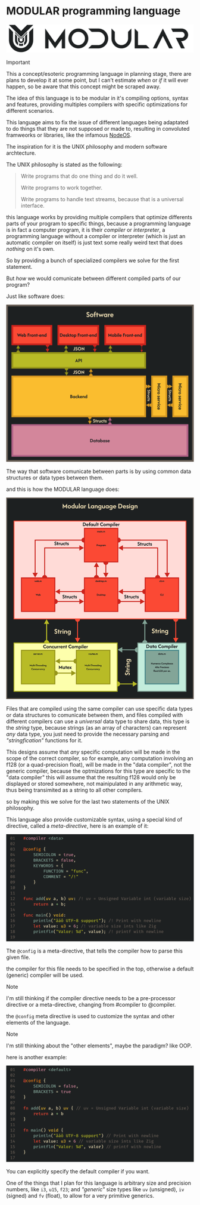# MODULAR programming language

<picture>
  <source media="(prefers-color-scheme: dark)" srcset="https://raw.githubusercontent.com/MiraiMindz/MODULAR_Language/refs/heads/main/assets/readme/LOGO_LIGHT.png">
  <source media="(prefers-color-scheme: light)" srcset="https://raw.githubusercontent.com/MiraiMindz/MODULAR_Language/refs/heads/main/assets/readme/LOGO_DARK.png">
  <img alt="MODULAR LOGO" src="https://raw.githubusercontent.com/MiraiMindz/MODULAR_Language/refs/heads/main/assets/readme/LOGO_DARK.png">
</picture>

> [!IMPORTANT]
> This a concept/esoteric programming language in planning stage, there are plans 
> to develop it at some point, but I can't estimate *when* or *if* it will ever 
> happen, so be aware that this concept might be scraped away.

The idea of this language is to be modular in it's compiling options, syntax and
features, providing multiples compilers with specific optimizations for different
scenarios.

This language aims to fix the issue of different languages being adaptated to do
things that they are not supposed or made to, resulting in convoluted framweorks
or libraries, like the infamous [NodeOS](https://node-os.com/docs/).

The inspiration for it is the UNIX philosophy and modern software archtecture.

The UNIX philosophy is stated as the following:

> Write programs that do one thing and do it well.
>
> Write programs to work together.
>
> Write programs to handle text streams, because that is a universal interface.

this language works by providing multiple compilers that optimize differents parts
of your program to specific things, because a programming language is in fact a
computer program, it is their *compiler* or *interpreter*, a programming language
without a compiler or interpreter (which is just an automatic compiler on itself) 
is just text some really weird text that does *nothing* on it's own.

So by providing a bunch of specialized compilers we solve for the first statement.

But *how* we would comunicate between different compiled parts of our program?

Just like software does:

![SOFTWARE_DESIGN](./assets/readme/software_design.svg)

The way that software comunicate between parts is by using common data structures
or data types between them.

and this is how the MODULAR language does:

![LANGUAGE_DESIGN](./assets/readme/language_design.svg)

Files that are compiled using the same compiler can use specific data types or
data structures to comunicate between them, and files compiled with different 
compilers can use a *universal* data type to share data, this type is the
*string* type, because strings (as an array of characters) can represent *any*
data type, you just need to provide the necessary parsing and *"stringfication"* 
functions for it.

This designs assume that *any* specific computation will be made in the scope of
the correct compiler, so for example, any computation involving an f128
(or a quad-precision float), will be made in the "data compiler", not the generic
compiler, because the optmizations for this type are specific to the "data compiler" 
this will assume that the resulting f128 would only be displayed or stored somewhere, 
not mainipulated in any arithmetic way, thus being transimited as a string to all
other compilers.

so by making this we solve for the last two statements of the UNIX philosophy.

This language also provide customizable syntax, using a special kind of directive, 
called a *meta-directive*, here is an example of it:

![CODE0](./assets/readme/code0.svg)

The `@config` is a meta-directive, that tells the compiler how to parse this 
given file.

the compiler for this file needs to be specified in the top, otherwise a default
(generic) compiler will be used.

> [!NOTE]
> I'm still thinking if the compiler directive needs to be a pre-processor 
> directive or a meta-directive, changing from #compiler to @compiler.

the `@config` meta directive is used to customize the syntax and other elements
of the language.

> [!NOTE]
> I'm still thinking about the "other elements", maybe the paradigm? like OOP.

here is another example:

![CODE1](./assets/readme/code1.svg)

You can explicitly specify the default compiler if you want.

One of the things that I plan for this language is arbitrary size and precision
numbers, like `i3`, `u15`, `f23`; and *"generic"* size types like `uv` (unsigned), 
`iv` (signed) and `fv` (float), to allow for a very primitive generics.
